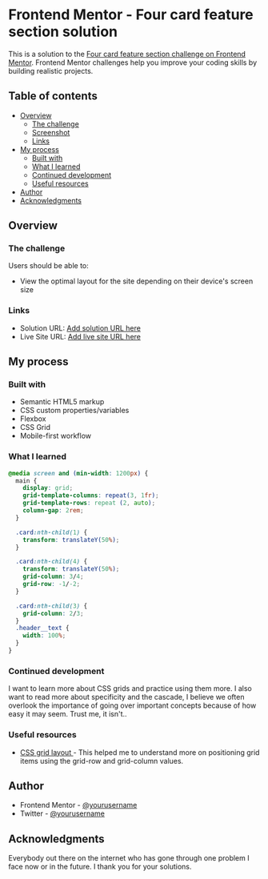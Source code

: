 # Frontend Mentor - Four card feature section solution

This is a solution to the [Four card feature section challenge on Frontend Mentor](https://www.frontendmentor.io/challenges/four-card-feature-section-weK1eFYK). Frontend Mentor challenges help you improve your coding skills by building realistic projects.

## Table of contents

- [Overview](#overview)
  - [The challenge](#the-challenge)
  - [Screenshot](#screenshot)
  - [Links](#links)
- [My process](#my-process)
  - [Built with](#built-with)
  - [What I learned](#what-i-learned)
  - [Continued development](#continued-development)
  - [Useful resources](#useful-resources)
- [Author](#author)
- [Acknowledgments](#acknowledgments)


## Overview

### The challenge

Users should be able to:

- View the optimal layout for the site depending on their device's screen size



### Links

- Solution URL: [Add solution URL here](https://your-solution-url.com)
- Live Site URL: [Add live site URL here](https://your-live-site-url.com)

## My process

### Built with

- Semantic HTML5 markup
- CSS custom properties/variables
- Flexbox
- CSS Grid
- Mobile-first workflow

### What I learned


```css
@media screen and (min-width: 1200px) {
  main {
    display: grid;
    grid-template-columns: repeat(3, 1fr);
    grid-template-rows: repeat (2, auto);
    column-gap: 2rem;
  }

  .card:nth-child(1) {
    transform: translateY(50%);
  }

  .card:nth-child(4) {
    transform: translateY(50%);
    grid-column: 3/4;
    grid-row: -1/-2;
  }

  .card:nth-child(3) {
    grid-column: 2/3;
  }
  .header__text {
    width: 100%;
  }
}
```

### Continued development

I want to learn more about CSS grids and practice using them more.
I also want to read more about specificity and the cascade, I believe we often overlook the importance of going over important concepts because of how easy it may seem. Trust me, it isn't..

### Useful resources

- [CSS grid layout ](https://css-tricks.com/snippets/css/complete-guide-grid/) - This helped me to understand more on positioning grid items using the grid-row and grid-column values.

## Author

- Frontend Mentor - [@yourusername](https://www.frontendmentor.io/profile/Mowblow)
- Twitter - [@yourusername](https://www.twitter.com/moblazer005)

## Acknowledgments

Everybody out there on the internet who has gone through one problem I face now or in the future. I thank you for your solutions.
